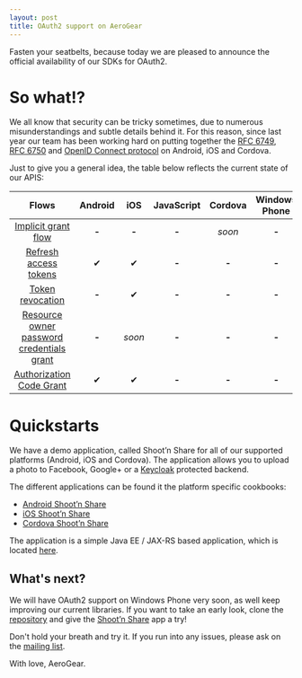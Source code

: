 ```yaml
---
layout: post
title: OAuth2 support on AeroGear
---
```


Fasten your seatbelts, because today we are pleased to announce the official availability of our SDKs for OAuth2.

# So what!?

We all know that security can be tricky sometimes, due to numerous misunderstandings and subtle details behind it. For this reason, since last year our team has been working hard on putting together the [RFC 6749](https://tools.ietf.org/html/rfc6749), [RFC 6750](https://tools.ietf.org/html/rfc6750) and [OpenID Connect protocol](http://openid.net/connect/) on Android, iOS and Cordova.

Just to give you a general idea, the table below reflects the current state of our APIS:

| Flows          | Android | iOS | JavaScript | Cordova | Windows Phone |
|:---------------------:|:-------:|:---:|:----------:|:-------:|:-------------:|
|[Implicit grant flow](https://tools.ietf.org/html/rfc6749#section-4.2)|**-**|**-**|**-**|_soon_|**-**|
|[Refresh access tokens](https://tools.ietf.org/html/rfc6749#section-4.3)|&#10004;|&#10004;|**-**|**-**|**-**|
|[Token revocation](http://tools.ietf.org/html/rfc7009#section-2)|**-**|&#10004;|**-**|**-**|**-**|
|[Resource owner password credentials grant](https://tools.ietf.org/html/rfc6749#section-4.3) |**-**|_soon_|**-**|**-**|**-**|
|[Authorization Code Grant](https://tools.ietf.org/html/rfc6749#section-4.1)|&#10004;|&#10004;|**-**|**-**|**-**|

# Quickstarts

We have a demo application, called Shoot’n Share for all of our supported platforms (Android, iOS and Cordova). The application allows you to upload a photo to Facebook, Google+ or a [Keycloak](http://keycloak.jboss.org/) protected backend.

The different applications can be found it the platform specific cookbooks:

* [Android Shoot’n Share](https://github.com/aerogear/aerogear-android-cookbook/tree/master/ShootAndShare)
* [iOS Shoot’n Share](https://github.com/aerogear/aerogear-ios-cookbook/tree/master/Shoot)
* [Cordova Shoot’n Share](https://github.com/aerogear/aerogear-cordova-cookbook/tree/master/Shoot)

The application is a simple Java EE / JAX-RS based application, which is located [here](https://github.com/aerogear/aerogear-backend-cookbook/tree/master/Shoot).

## What's next?

We will have OAuth2 support on Windows Phone very soon, as well keep improving our current libraries. If you want to take an early look, clone the [repository](https://github.com/aerogear/aerogear-windows-oauth2) and give the [Shoot’n Share](https://github.com/aerogear/aerogear-windows-cookbook/blob/master/Shoot/README.md) app a try!

Don't hold your breath and try it. If you run into any issues, please ask on the [mailing list](https://lists.jboss.org/mailman/listinfo/aerogear-dev).

With love, AeroGear.
